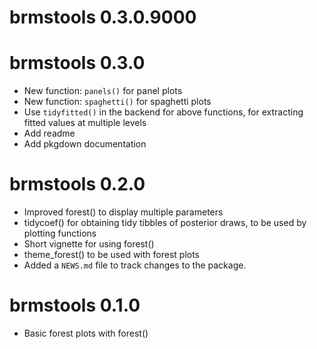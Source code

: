 # brmstools 0.3.0.9000

# brmstools 0.3.0

* New function: `panels()` for panel plots
* New function: `spaghetti()` for spaghetti plots
* Use `tidyfitted()` in the backend for above functions, for extracting fitted values at multiple levels
* Add readme
* Add pkgdown documentation

# brmstools 0.2.0

* Improved forest() to display multiple parameters
* tidycoef() for obtaining tidy tibbles of posterior draws, to be used by plotting functions
* Short vignette for using forest()
* theme_forest() to be used with forest plots
* Added a `NEWS.md` file to track changes to the package.

# brmstools 0.1.0

* Basic forest plots with forest()
